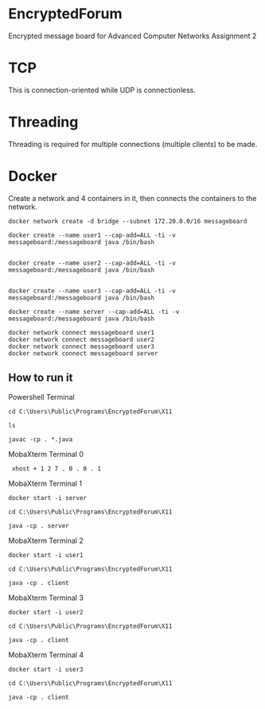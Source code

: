 # EncryptedForum
Encrypted message board for Advanced Computer Networks Assignment 2

# TCP
This is connection-oriented while UDP is connectionless. 

# Threading
Threading is required for multiple connections (multiple clients) to be made.

# Docker
Create a network and 4 containers in it, then connects the containers to the network.
```
docker network create -d bridge --subnet 172.20.0.0/16 messageboard

docker create --name user1 --cap-add=ALL -ti -v messageboard:/messageboard java /bin/bash


docker create --name user2 --cap-add=ALL -ti -v messageboard:/messageboard java /bin/bash


docker create --name user3 --cap-add=ALL -ti -v messageboard:/messageboard java /bin/bash

docker create --name server --cap-add=ALL -ti -v messageboard:/messageboard java /bin/bash

docker network connect messageboard user1
docker network connect messageboard user2
docker network connect messageboard user3
docker network connect messageboard server
```

## How to run it
Powershell Terminal
```
cd C:\Users\Public\Programs\EncryptedForum\X11

ls

javac -cp . *.java
```
MobaXterm Terminal 0 
```
 xhost + 1 2 7 . 0 . 0 . 1
 ```
MobaXterm Terminal 1
```
docker start -i server

cd C:\Users\Public\Programs\EncryptedForum\X11

java -cp . server
```

MobaXterm Terminal 2
```
docker start -i user1

cd C:\Users\Public\Programs\EncryptedForum\X11

java -cp . client
```
MobaXterm Terminal 3
```
docker start -i user2

cd C:\Users\Public\Programs\EncryptedForum\X11

java -cp . client
```
MobaXterm Terminal 4
```
docker start -i user3

cd C:\Users\Public\Programs\EncryptedForum\X11

java -cp . client
```

